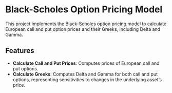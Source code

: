 # Black-Scholes Option Pricing Model

This project implements the Black-Scholes option pricing model to calculate European call and put option prices and their Greeks, including Delta and Gamma. 

## Features

- **Calculate Call and Put Prices**: Computes prices of European call and put options.
- **Calculate Greeks**: Computes Delta and Gamma for both call and put options, representing sensitivities to changes in the underlying asset’s price.

